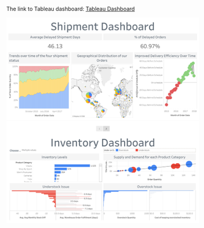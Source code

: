 The link to Tableau dashboard: [Tableau Dashboard](https://public.tableau.com/shared/MWF2SKM9Y?:display_count=n&:origin=viz_share_link)

![image alt](https://github.com/aliciango/Tableau-for-Business-Insights/blob/3b6455dc370c0e7a09c638c1a737a14478947f9c/Supply%20Chain%20Management/Shipment%20Dashboard.png)
![image alt](https://github.com/aliciango/Tableau-for-Business-Insights/blob/3b6455dc370c0e7a09c638c1a737a14478947f9c/Supply%20Chain%20Management/inventory.png)
